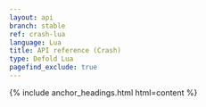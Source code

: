 ```yaml
---
layout: api
branch: stable
ref: crash-lua
language: Lua
title: API reference (Crash)
type: Defold Lua
pagefind_exclude: true
---
```

{% include anchor_headings.html html=content %}